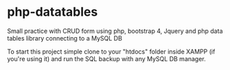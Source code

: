 # php-datatables
Small practice with CRUD form using php, bootstrap 4, Jquery and php data tables library connecting to a MySQL DB

To start this project simple clone to your "htdocs" folder inside XAMPP (if you're using it) and run the SQL backup with any MySQL DB manager.
